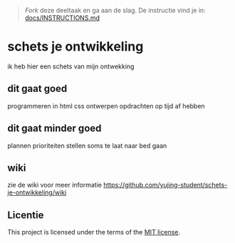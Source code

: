 > _Fork_ deze deeltaak en ga aan de slag. 
De instructie vind je in: [docs/INSTRUCTIONS.md](docs/INSTRUCTIONS.md)

# schets je ontwikkeling
ik heb hier een schets van mijn ontwekking
## dit gaat goed
programmeren in html css
ontwerpen
opdrachten op tijd af hebben
## dit gaat minder goed
plannen prioriteiten stellen
soms te laat naar bed gaan

## wiki
zie de wiki voor meer informatie https://github.com/yujing-student/schets-je-ontwikkeling/wiki
## Licentie 

This project is licensed under the terms of the [MIT license](./LICENSE).
